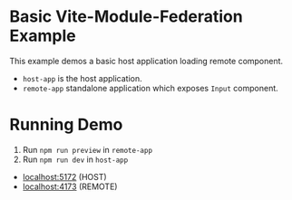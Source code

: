 # Basic Vite-Module-Federation Example

This example demos a basic host application loading remote component.

- `host-app` is the host application.
- `remote-app` standalone application which exposes `Input` component.

# Running Demo

1. Run `npm run preview` in `remote-app`
2. Run `npm run dev` in `host-app`

- [localhost:5172](http://localhost:5172/) (HOST)
- [localhost:4173](http://localhost:4173/) (REMOTE)